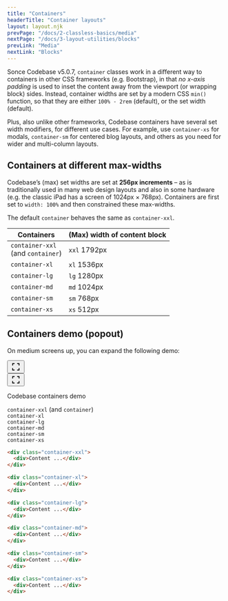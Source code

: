 ```yaml
---
title: "Containers"
headerTitle: "Container layouts"
layout: layout.njk
prevPage: "/docs/2-classless-basics/media"
nextPage: "/docs/3-layout-utilities/blocks"
prevLink: "Media"
nextLink: "Blocks"
---
```


Sonce Codebase v5.0.7, `container` classes work in a different way to containers in other CSS frameworks (e.g. Bootstrap), in that _no x-axis padding_ is used to inset the content away from the viewport (or wrapping block) sides. Instead, container widths are set by a modern CSS `min()` function, so that they are either `100% - 2rem` (default), or the set width (default).

Plus, also unlike other frameworks, Codebase containers have several set width modifiers, for different use cases. For example, use `container-xs` for modals, `container-sm` for centered blog layouts, and others as you need for wider and multi-column layouts.

## Containers at different max-widths

Codebase’s (max) set widths are set at **256px increments** – as is traditionally used in many web design layouts and also in some hardware (e.g. the classic iPad has a screen of 1024px &times; 768px). Containers are first set to `width: 100%` and then constrained these max-widths.

The default `container` behaves the same as `container-xxl`.

<table class="table">
<thead>
<tr>
<th>Containers</th>
<th>(Max) width of content block</th>
</tr>
</thead>
<tbody>
<tr>
<td><code>container-xxl</code><br>(and <code>container</code>)</td>
<td><code>xxl</code> 1792px</td>
</tr>
<tr>
<td><code>container-xl</code></td>
<td><code>xl</code> 1536px</td>
</tr>
<tr>
<td><code>container-lg</code></td>
<td><code>lg</code> 1280px</td>
</tr>
<tr>
<td><code>container-md</code></td>
<td><code>md</code> 1024px</td>
</tr>
<tr>
<td><code>container-sm</code></td>
<td><code>sm</code> 768px</td>
</tr>
<tr>
<td><code>container-xs</code></td>
<td><code>xs</code> 512px</td>
</tr>
</tbody>
</table>

## Containers demo (popout)

On medium screens up, you can expand the following demo:

<div
  x-data="{ open: false }"
  x-id="['modal']"
  class="relative mb-2 b-thin rounded p-2"
>
  <div class="absolute right inline-block mr-2 sm:hidden-below">
    <button
      type="button"
      @click="open = true"
      :aria-controls="$id('modal')"
      :aria-expanded="open"
      aria-expanded="false"
      aria-label="Enlarge infographic"
      class="btn-primary btn-icon btn-sm"
    >
      <svg xmlns="http://www.w3.org/2000/svg" width="24" height="24" fill="currentColor" viewBox="0 0 256 256"><rect width="256" height="256" fill="none"></rect><polyline points="168 48 208 48 208 88" fill="none" stroke="currentColor" stroke-linecap="round" stroke-linejoin="round" stroke-width="20"></polyline><polyline points="88 208 48 208 48 168" fill="none" stroke="currentColor" stroke-linecap="round" stroke-linejoin="round" stroke-width="20"></polyline><polyline points="208 168 208 208 168 208" fill="none" stroke="currentColor" stroke-linecap="round" stroke-linejoin="round" stroke-width="20"></polyline><polyline points="48 88 48 48 88 48" fill="none" stroke="currentColor" stroke-linecap="round" stroke-linejoin="round" stroke-width="20"></polyline></svg>
    </button>
  </div>
  <div
    :id="$id('modal')"
    :aria-label="$id('modal')"
    x-trap.noscroll.inert="open"
    :class="open ? 'fixed box z-index-999' : ''"
    @keyup.escape.prevent.stop="open = false"
  >
    <div
      :class="open ? 'box py-6 bg-white overflow-y scale-in' : 'mb-2'"
    >
      <button
        type="button"
        x-show="open"
        class="fixed top right z-index-1 m-2 btn-sm btn-primary btn-icon"
        @click="open = false"
        :aria-expanded="open"
        aria-label="close popout"
      >
        <svg xmlns="http://www.w3.org/2000/svg" width="24" height="24" fill="currentColor" viewBox="0 0 256 256"><rect width="256" height="256" fill="none"></rect><polyline points="168 48 208 48 208 88" fill="none" stroke="currentColor" stroke-linecap="round" stroke-linejoin="round" stroke-width="20"></polyline><polyline points="88 208 48 208 48 168" fill="none" stroke="currentColor" stroke-linecap="round" stroke-linejoin="round" stroke-width="20"></polyline><polyline points="208 168 208 208 168 208" fill="none" stroke="currentColor" stroke-linecap="round" stroke-linejoin="round" stroke-width="20"></polyline><polyline points="48 88 48 48 88 48" fill="none" stroke="currentColor" stroke-linecap="round" stroke-linejoin="round" stroke-width="20"></polyline></svg>
      </button>
      <p class="t-center" :class="open ? 'h1 mb-6' : 'h4'">
        Codebase containers demo
      </p>
      <div class="mb-1 b-dashed b-blue-300 bg-white"><div class="container-xxl b-thin b-blue-500 py-1"><code>container-xxl</code> (and <code>container</code>)</div></div>
      <div class="mb-1 b-dashed b-blue-300 bg-white"><div class="container-xl b-thin b-blue-500 py-1"><code>container-xl</code></div></div>
      <div class="mb-1 b-dashed b-blue-300 bg-white"><div class="container-lg b-thin b-blue-500 py-1"><code>container-lg</code></div></div>
      <div class="mb-1 b-dashed b-blue-300 bg-white"><div class="container-md b-thin b-blue-500 py-1"><code>container-md</code></div></div>
      <div class="mb-1 b-dashed b-blue-300 bg-white"><div class="container-sm b-thin b-blue-500 py-1"><code>container-sm</code></div></div>
      <div class="mb-1 b-dashed b-blue-300 bg-white"><div class="container-xs b-thin b-blue-500 py-1"><code>container-xs</code></div></div>
    </div>
  </div>
</div>

```html
<div class="container-xxl">
  <div>Content ...</div>
</div>

<div class="container-xl">
  <div>Content ...</div>
</div>

<div class="container-lg">
  <div>Content ...</div>
</div>

<div class="container-md">
  <div>Content ...</div>
</div>

<div class="container-sm">
  <div>Content ...</div>
</div>

<div class="container-xs">
  <div>Content ...</div>
</div>
```